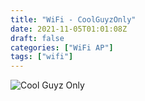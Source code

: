 ```yaml
---
title: "WiFi - CoolGuyzOnly"
date: 2021-11-05T01:01:08Z
draft: false
categories: ["WiFi AP"]
tags: ["wifi"]
---
```


![Cool Guyz Only](/img/wifiap/wifi-coolguyzonly.png)
